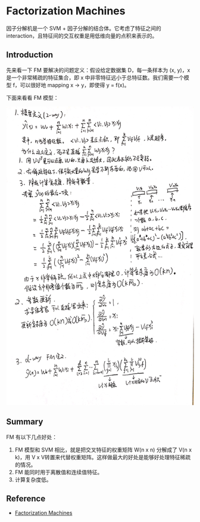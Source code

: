 # Factorization Machines
因子分解机是一个 SVM + 因子分解的结合体。它考虑了特征之间的 interaction，且特征间的交互权重是用低维向量的点积来表示的。

## Introduction
先来看一下 FM 要解决的问题定义：假设给定数据集 D，每一条样本为 (x, y)，x 是一个非常稀疏的特征集合，即 x 中非零特征远小于总特征数。我们需要一个模型 f，可以很好地 mapping x -> y，即使得 y = f(x)。

下面来看看 FM 模型：

<img src="/figures/recommender/fm.jpg" alt="" width="600px" height="800px">

## Summary
FM 有以下几点好处：
1. FM 模型和 SVM 相比，就是把交叉特征的权重矩阵 W(n x n) 分解成了 V(n x k)，用 V x V转置来代替权重矩阵。这样做最大的好处是能够好处理特征稀疏的情况。
2. FM 能同时用于离散值和连续值特征。
3. 计算复杂度低。
  
## Reference
* [Factorization Machines](https://www.csie.ntu.edu.tw/~b97053/paper/Rendle2010FM.pdf)